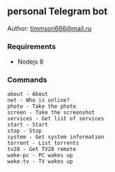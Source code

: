 ## personal Telegram bot 

Author: [timmson666@mail.ru](mailto:timmson666@mail.ru)

### Requirements

 * Nodejs 8
 
### Commands
```
about - About
net - Who is online?
photo - Take the photo
screen - Take the screenshot
services - Get list of services
start - Start
stop - Stop
system - Get system information
torrent - List torrents
tv28 - Get TV28 remote
wake-pc - PC wakes up
wake-tv - TV wakes up
```